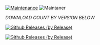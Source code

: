 [![Maintenance](https://img.shields.io/badge/Maintained%3F-yes-green.svg)](https://GitHub.com/Naereen/StrapDown.js/graphs/commit-activity)   ![Maintaner](https://img.shields.io/badge/maintainer-HaSSaN-blue)

*DOWNLOAD COUNT BY VERSION BELOW*

[![Github Releases (by Release)](https://img.shields.io/github/downloads/HyconOS-Releases/RMX1901/v3.0/total.svg)](https://GitHub.com/HyconOS-Releases/RMX1901/releases)

[![Github Releases (by Release)](https://img.shields.io/github/downloads/HyconOS-Releases/RMX1901/v2.5/total.svg)](https://GitHub.com/Hycon-Releases/RMX1901/releases)
